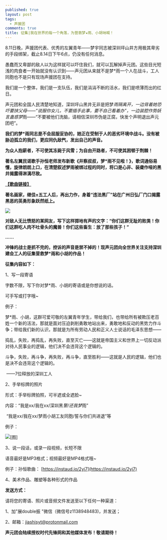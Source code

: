 ```yaml
---
published: true
layout: post
tags:
  - 声援团
comments: true
title: 征集|我在世界的每一个角落，为营救梦★雨、小胡呐喊！
---
```


8.11日晚，声援团代表、优秀的左翼青年——梦宇同志被深圳坪山井方用极其卑劣的手段绑架，截止8.14日下午6点，仍没有任何消息。


愚蠢而又卑鄙的敌人以为这样就可以吓住我们，就可以瓦解掉声元团。这些目光短浅的肉食者一开始就没有认识到——声元团从来就不是梦*雨一个人在战斗，工人同胞也不是只有现场声援团在支持。


我们是一个整体，我们是一支队伍，我们是涓涓不断的活水，我们是喷薄而出的红日。


声元团和全国人民清楚地知道，深圳坪山黑井无非是把梦*雨隔离开，一边背着她恐吓要挟父母——“说服你女儿，不要插手此事，要不自己看着办”，一边装腔作势妖言蛊惑梦*雨——“不要被他们洗脑，请相信深圳市伪是正腐，快发个声明退出声元团吧”。


**我们的梦\*雨同志是不会屈服妥协的，她正在受制于人的恶劣环境中战斗。没有被胁迫孤立的我们，更应同仇敌忾，发出自己的声音。**


**为众人抱薪者，不可使其冻毙于风雪；为自由开路者，不可使其困顿于荆棘！**


**著名左翼民谣歌手孙恒老师发布新歌《井察叔叔，梦\*雨不见啦！》，歌词通俗易懂，旋律朗朗上口，在清楚叙述梦雨被绑过程的同时，将口是心非、装聋作哑的黑井揭露得淋漓尽致。**


[**【歌曲链接】**](https://zcps01.github.io/shcg/)


**著名画家，继佳±五工人后，再出力作，身着“违法黑厂”站在广州日弘厂门口揭露黑恶的英勇形象跃然纸上。**


![](http://wx3.sinaimg.cn/mw690/0060lm7Tly1fu9ckifi4gj31kw1nsb29.jpg)


**对敌人无比愤怒的某网友，写下这样掷地有声的文字：“你们这群无耻的败类！你们这群吃人肉不吐骨头的魔兽！你们这些畜生：放了那些孩子！”**


**……**


**冲锋的战士是抓不完的，控诉的声音是禁不掉的！现声元团向全世界关注支持深圳建会工人的征集营救梦\*雨和小胡的作品！**


**征集内容如下：**

1、写一段寄语

字数不限，写下你对梦*雨、小胡的寄语或是你想说的话。

可手写或打字哦~

例子：

梦*雨、小胡，这群可爱可敬的左翼青年学生，带给我们，也带给所有被欺压老百姓一个新的活法，那就是面对压迫剥削勇敢地站出来，勇敢地和反动的黑势力作斗争；带给我们新的认识，那就是为所有劳动人民和正义人士说话的毛泽东思想——


捣乱，失败，再捣乱，再失败，直至灭亡——这就是帝国主义和世界上一切反动派对待人民事业的逻辑，他们决不会违背这个逻辑的。

斗争，失败，再斗争，再失败，再斗争，直至胜利——这就是人民的逻辑，他们也是决不会违背这个逻辑的。


​                                                                                                                                                       ——7位释放的深圳工人


2、手举标牌的照片

形式：手举标牌拍照，可半遮或全遮脸~

内容：“我是xx/我在xx/深圳黑*警/还我梦*雨”

​      “我是xx/我在xx/梦雨小胡工友同胞/誓与你们共进退”等

例子：

![**[图]**](http://wx3.sinaimg.cn/mw690/0060lm7Tly1fu9ck1dat0j30ml0audqi.jpg)


3、说一段话，或录一段视频，长短不限

语音最好是MP3格式；视频最好是MP4格式哦~

例子：孙恒歌曲： [https://instaud.io/2yi7](https://instaud.io/2yi7)


4、美术作品、雕塑等各种形式的作品

 

**发送方式：**

请将您的寄语、照片或音频文件发送至以下任何一种渠道：

1、加"展double振 "微信（微信号z1138948483)，并发送；

2、邮箱：[jiashisyt@protonmail.com](mailto:epochpioneer01@gmail.com)

**声元团会陆续授权时代先锋网和其他媒体发布！敬请期待！**